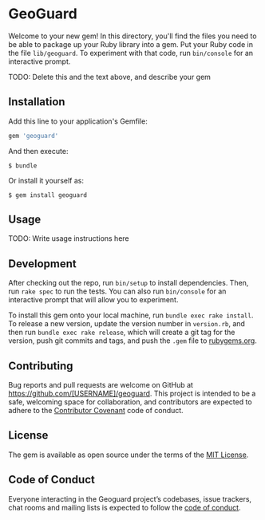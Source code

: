 # GeoGuard

Welcome to your new gem! In this directory, you'll find the files you need to be able to package up your Ruby library into a gem. Put your Ruby code in the file `lib/geoguard`. To experiment with that code, run `bin/console` for an interactive prompt.

TODO: Delete this and the text above, and describe your gem

## Installation

Add this line to your application's Gemfile:

```ruby
gem 'geoguard'
```

And then execute:

    $ bundle

Or install it yourself as:

    $ gem install geoguard

## Usage

TODO: Write usage instructions here

## Development

After checking out the repo, run `bin/setup` to install dependencies. Then, run `rake spec` to run the tests. You can also run `bin/console` for an interactive prompt that will allow you to experiment.

To install this gem onto your local machine, run `bundle exec rake install`. To release a new version, update the version number in `version.rb`, and then run `bundle exec rake release`, which will create a git tag for the version, push git commits and tags, and push the `.gem` file to [rubygems.org](https://rubygems.org).

## Contributing

Bug reports and pull requests are welcome on GitHub at https://github.com/[USERNAME]/geoguard. This project is intended to be a safe, welcoming space for collaboration, and contributors are expected to adhere to the [Contributor Covenant](http://contributor-covenant.org) code of conduct.

## License

The gem is available as open source under the terms of the [MIT License](https://opensource.org/licenses/MIT).

## Code of Conduct

Everyone interacting in the Geoguard project’s codebases, issue trackers, chat rooms and mailing lists is expected to follow the [code of conduct](https://github.com/[USERNAME]/geoguard/blob/master/CODE_OF_CONDUCT.md).
